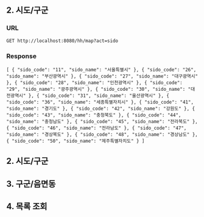 ## **2. 시도/구군**
### URL
`GET http://localhost:8080/hh/map?act=sido`

### Response

`[
    {
        "sido_code": "11",
        "sido_name": "서울특별시"
    },
    {
        "sido_code": "26",
        "sido_name": "부산광역시"
    },
    {
        "sido_code": "27",
        "sido_name": "대구광역시"
    },
    {
        "sido_code": "28",
        "sido_name": "인천광역시"
    },
    {
        "sido_code": "29",
        "sido_name": "광주광역시"
    },
    {
        "sido_code": "30",
        "sido_name": "대전광역시"
    },
    {
        "sido_code": "31",
        "sido_name": "울산광역시"
    },
    {
        "sido_code": "36",
        "sido_name": "세종특별자치시"
    },
    {
        "sido_code": "41",
        "sido_name": "경기도"
    },
    {
        "sido_code": "42",
        "sido_name": "강원도"
    },
    {
        "sido_code": "43",
        "sido_name": "충청북도"
    },
    {
        "sido_code": "44",
        "sido_name": "충청남도"
    },
    {
        "sido_code": "45",
        "sido_name": "전라북도"
    },
    {
        "sido_code": "46",
        "sido_name": "전라남도"
    },
    {
        "sido_code": "47",
        "sido_name": "경상북도"
    },
    {
        "sido_code": "48",
        "sido_name": "경상남도"
    },
    {
        "sido_code": "50",
        "sido_name": "제주특별자치도"
    }
]`

## **2. 시도/구군**
## **3. 구군/음면동**
## **4. 목록 조회**
